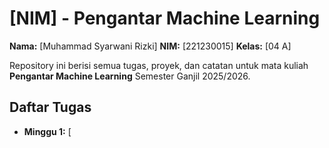 # [NIM] - Pengantar Machine Learning

**Nama:** [Muhammad Syarwani Rizki]
**NIM:** [221230015]
**Kelas:** [04 A]

Repository ini berisi semua tugas, proyek, dan catatan untuk mata kuliah **Pengantar Machine Learning** Semester Ganjil 2025/2026.
## Daftar Tugas
- **Minggu 1:** [
